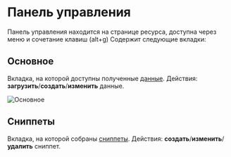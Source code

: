 # Панель управления

Панель управления находится на странице ресурса, доступна через меню и сочетание клавиш (alt+g)
Содержит следующие вкладки:

## Основное

Вкладка, на которой доступны полученные [данные][2].
Действия: **загрузить**/**создать**/**изменить** данные.

![Основное](https://file.modx.pro/files/1/e/9/1e9d05d759ccf7a3abfc7b28c4746b95.png)

## Сниппеты

Вкладка, на которой собраны [сниппеты][3].
Действия: **создать**/**изменить**/**удалить** сниппет.

[2]: /ru/01_Компоненты/55_ResourceGrabber/01_Интерфейс/02_Данные.md
[3]: /ru/01_Компоненты/55_ResourceGrabber/01_Интерфейс/03_Сниппеты.md
